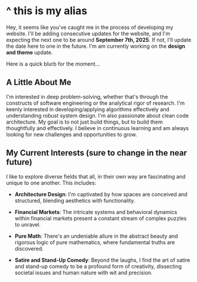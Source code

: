 # ^ this is my alias

Hey, it seems like you've caught me in the process of developing my website. I'll be adding consecutive updates for the website, and I'm expecting the next one to be around **September 7th, 2025**. If not, I'll update the date here to one in the future. I'm am currently working on the **design and theme** update.

Here is a quick blurb for the moment...

## A Little About Me
I'm interested in deep problem-solving, whether that's through the constructs of software engineering or the analytical rigor of research. I'm keenly interested in developing/applying algorithms effectively and understanding robust system design. I'm also passionate about clean code architecture. My goal is to not just build things, but to build them thoughtfully and effectively.
I believe in continuous learning and am always looking for new challenges and opportunities to grow.

## My Current Interests (sure to change in the near future)
I like to explore diverse fields that all, in their own way are fascinating and unique to one another. This includes:

- **Architecture Design**: I'm captivated by how spaces are conceived and structured, blending aesthetics with functionality.

- **Financial Markets**: The intricate systems and behavioral dynamics within financial markets present a constant stream of complex puzzles to unravel.

- **Pure Math**: There's an undeniable allure in the abstract beauty and rigorous logic of pure mathematics, where fundamental truths are discovered.

- **Satire and Stand-Up Comedy**: Beyond the laughs, I find the art of satire and stand-up comedy to be a profound form of creativity, dissecting societal issues and human nature with wit and precision.